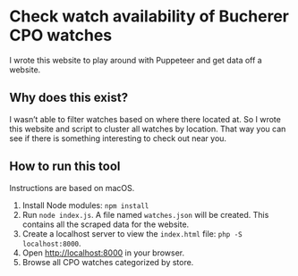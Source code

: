 # Check watch availability of Bucherer CPO watches

I wrote this website to play around with Puppeteer and get data off a website.

## Why does this exist?

I wasn’t able to filter watches based on where there located at. So I wrote this website and script to cluster all watches by location. That way you can see if there is something interesting to check out near you.

## How to run this tool

Instructions are based on macOS.

1. Install Node modules: `npm install`
2. Run `node index.js`. A file named `watches.json` will be created. This contains all the scraped data for the website.
3. Create a localhost server to view the `index.html` file: `php -S localhost:8000`.
4. Open [http://localhost:8000](http://localhost:8000) in your browser.
5. Browse all CPO watches categorized by store.
